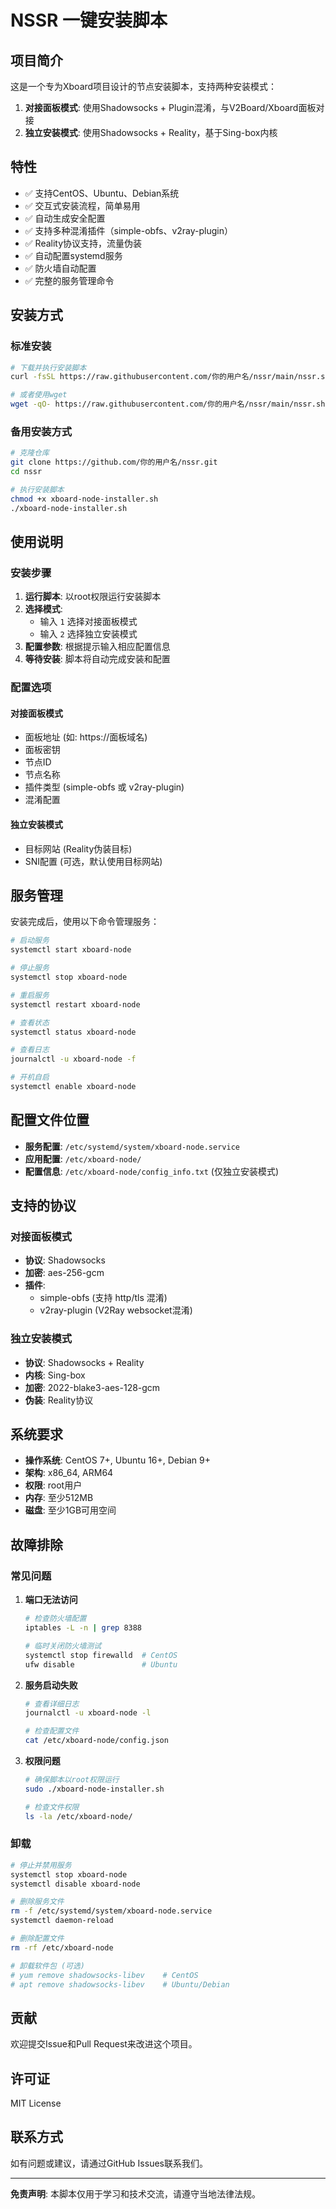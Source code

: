 # NSSR 一键安装脚本

## 项目简介

这是一个专为Xboard项目设计的节点安装脚本，支持两种安装模式：

1. **对接面板模式**: 使用Shadowsocks + Plugin混淆，与V2Board/Xboard面板对接
2. **独立安装模式**: 使用Shadowsocks + Reality，基于Sing-box内核

## 特性

- ✅ 支持CentOS、Ubuntu、Debian系统
- ✅ 交互式安装流程，简单易用
- ✅ 自动生成安全配置
- ✅ 支持多种混淆插件（simple-obfs、v2ray-plugin）
- ✅ Reality协议支持，流量伪装
- ✅ 自动配置systemd服务
- ✅ 防火墙自动配置
- ✅ 完整的服务管理命令

## 安装方式

### 标准安装

```bash
# 下载并执行安装脚本
curl -fsSL https://raw.githubusercontent.com/你的用户名/nssr/main/nssr.sh | bash

# 或者使用wget
wget -qO- https://raw.githubusercontent.com/你的用户名/nssr/main/nssr.sh | bash
```

### 备用安装方式

```bash
# 克隆仓库
git clone https://github.com/你的用户名/nssr.git
cd nssr

# 执行安装脚本
chmod +x xboard-node-installer.sh
./xboard-node-installer.sh
```

## 使用说明

### 安装步骤

1. **运行脚本**: 以root权限运行安装脚本
2. **选择模式**: 
   - 输入 `1` 选择对接面板模式
   - 输入 `2` 选择独立安装模式
3. **配置参数**: 根据提示输入相应配置信息
4. **等待安装**: 脚本将自动完成安装和配置

### 配置选项

#### 对接面板模式
- 面板地址 (如: https://面板域名)
- 面板密钥
- 节点ID
- 节点名称
- 插件类型 (simple-obfs 或 v2ray-plugin)
- 混淆配置

#### 独立安装模式
- 目标网站 (Reality伪装目标)
- SNI配置 (可选，默认使用目标网站)

## 服务管理

安装完成后，使用以下命令管理服务：

```bash
# 启动服务
systemctl start xboard-node

# 停止服务
systemctl stop xboard-node

# 重启服务
systemctl restart xboard-node

# 查看状态
systemctl status xboard-node

# 查看日志
journalctl -u xboard-node -f

# 开机自启
systemctl enable xboard-node
```

## 配置文件位置

- **服务配置**: `/etc/systemd/system/xboard-node.service`
- **应用配置**: `/etc/xboard-node/`
- **配置信息**: `/etc/xboard-node/config_info.txt` (仅独立安装模式)

## 支持的协议

### 对接面板模式
- **协议**: Shadowsocks
- **加密**: aes-256-gcm
- **插件**: 
  - simple-obfs (支持 http/tls 混淆)
  - v2ray-plugin (V2Ray websocket混淆)

### 独立安装模式
- **协议**: Shadowsocks + Reality
- **内核**: Sing-box
- **加密**: 2022-blake3-aes-128-gcm
- **伪装**: Reality协议

## 系统要求

- **操作系统**: CentOS 7+, Ubuntu 16+, Debian 9+
- **架构**: x86_64, ARM64
- **权限**: root用户
- **内存**: 至少512MB
- **磁盘**: 至少1GB可用空间

## 故障排除

### 常见问题

1. **端口无法访问**
   ```bash
   # 检查防火墙配置
   iptables -L -n | grep 8388
   
   # 临时关闭防火墙测试
   systemctl stop firewalld  # CentOS
   ufw disable               # Ubuntu
   ```

2. **服务启动失败**
   ```bash
   # 查看详细日志
   journalctl -u xboard-node -l
   
   # 检查配置文件
   cat /etc/xboard-node/config.json
   ```

3. **权限问题**
   ```bash
   # 确保脚本以root权限运行
   sudo ./xboard-node-installer.sh
   
   # 检查文件权限
   ls -la /etc/xboard-node/
   ```

### 卸载

```bash
# 停止并禁用服务
systemctl stop xboard-node
systemctl disable xboard-node

# 删除服务文件
rm -f /etc/systemd/system/xboard-node.service
systemctl daemon-reload

# 删除配置文件
rm -rf /etc/xboard-node

# 卸载软件包 (可选)
# yum remove shadowsocks-libev    # CentOS
# apt remove shadowsocks-libev    # Ubuntu/Debian
```

## 贡献

欢迎提交Issue和Pull Request来改进这个项目。

## 许可证

MIT License

## 联系方式

如有问题或建议，请通过GitHub Issues联系我们。

---

**免责声明**: 本脚本仅用于学习和技术交流，请遵守当地法律法规。